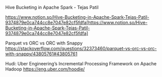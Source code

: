 Hive Bucketing in Apache Spark - Tejas Patil

https://www.notion.so/Hive-Bucketing-in-Apache-Spark-Tejas-Patil-9374879e0ca744cc8e7047e82cf5fdfa[https://www.notion.so/Hive-Bucketing-in-Apache-Spark-Tejas-Patil-9374879e0ca744cc8e7047e82cf5fdfa]


Parquet vs ORC vs ORC with Snappy
https://stackoverflow.com/questions/32373460/parquet-vs-orc-vs-orc-with-snappy/43805761#43805761


Hudi: Uber Engineering’s Incremental Processing Framework on Apache Hadoop
https://eng.uber.com/hoodie/
